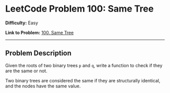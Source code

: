 # LeetCode Problem 100: Same Tree

**Difficulty:** Easy

**Link to Problem:** [100. Same Tree](https://leetcode.com/problems/same-tree/)

---

## Problem Description

Given the roots of two binary trees `p` and `q`, write a function to check if they are the same or not.

Two binary trees are considered the same if they are structurally identical, and the nodes have the same value.
